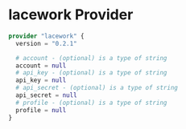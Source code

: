 # lacework Provider

[embedmd]:# (lacework.tf)
```tf
provider "lacework" {
  version = "0.2.1"

  # account - (optional) is a type of string
  account = null
  # api_key - (optional) is a type of string
  api_key = null
  # api_secret - (optional) is a type of string
  api_secret = null
  # profile - (optional) is a type of string
  profile = null
}
```
